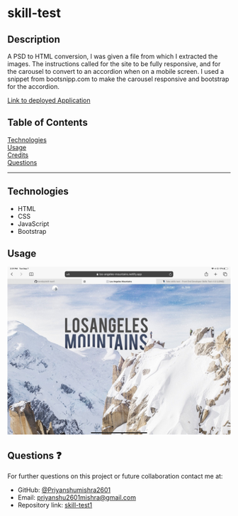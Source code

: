 # skill-test

## Description

A PSD to HTML conversion, I was given a file from which I extracted the images. The instructions called for the site to be fully responsive, and for the carousel to convert to an accordion when on a mobile screen. I used a snippet from bootsnipp.com to make the carousel responsive and bootstrap for the accordion.

[Link to deployed Application](https://testskills1.netlify.app/)

## Table of Contents

[Technologies](#technologies)<br>
[Usage](#usage)<br>
[Credits](#credits)<br>
[Questions](#questions)<br>

---

## Technologies

- HTML
- CSS
- JavaScript
- Bootstrap

## Usage

![](/images/screenshot1.jpg)


## Questions :question:

For further questions on this project or future collaboration contact me at:<br>

- GitHub: [@Priyanshumishra2601](https://github.com/Priyanshumishra2601)
- Email: priyanshu2601mishra@gmail.com
- Repository link: [skill-test1]()
